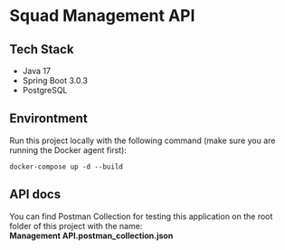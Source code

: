# Squad Management API

## Tech Stack

- Java 17
- Spring Boot 3.0.3
- PostgreSQL

## Environtment

Run this project locally with the following command (make sure you are running the Docker agent first):
```
docker-compose up -d --build
```

## API docs
You can find Postman Collection for testing this application on the root folder of this project with the name: </br>
<b>Management API.postman_collection.json</b>
